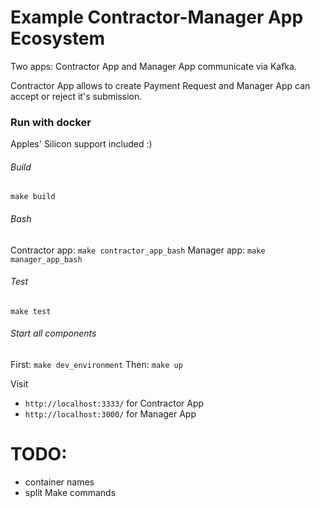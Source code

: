 # Example Contractor-Manager App Ecosystem
Two apps: Contractor App and Manager App communicate via Kafka.

Contractor App allows to create Payment Request and Manager App can accept or reject it's submission.

### Run with docker
Apples' Silicon support included :)

###### Build
`make build`

###### Bash
Contractor app: `make contractor_app_bash`
Manager app: `make manager_app_bash`

###### Test
`make test`

###### Start all components
First: `make dev_environment`
Then: `make up`

Visit
- `http://localhost:3333/` for Contractor App
- `http://localhost:3000/` for Manager App


# TODO:
- container names
- split Make commands